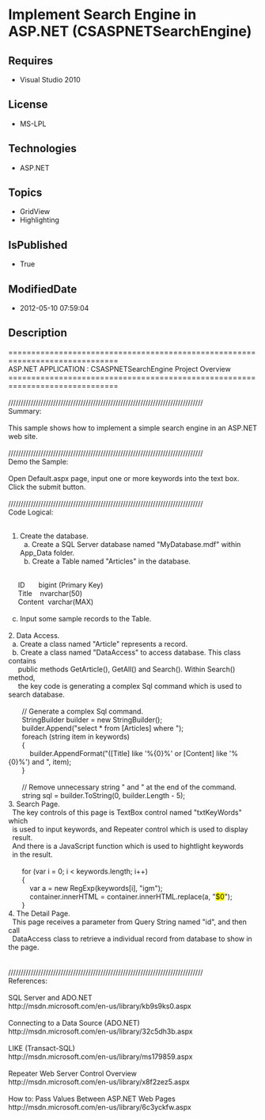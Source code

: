 # Implement Search Engine in ASP.NET (CSASPNETSearchEngine)
## Requires
* Visual Studio 2010
## License
* MS-LPL
## Technologies
* ASP.NET
## Topics
* GridView
* Highlighting
## IsPublished
* True
## ModifiedDate
* 2012-05-10 07:59:04
## Description
==============================================================================<br>
ASP.NET APPLICATION : CSASPNETSearchEngine Project Overview<br>
==============================================================================<br>
<br>
//////////////////////////////////////////////////////////////////////////////<br>
Summary:<br>
<br>
This sample shows how to implement a simple search engine in an ASP.NET web site.<br>
<br>
//////////////////////////////////////////////////////////////////////////////<br>
Demo the Sample:<br>
<br>
Open Default.aspx page, input one or more keywords into the text box. <br>
Click the submit button.<br>
<br>
//////////////////////////////////////////////////////////////////////////////<br>
Code Logical:<br>
<br>
1. Create the database.<br>
&nbsp; a. Create a SQL Server database named &quot;MyDatabase.mdf&quot; within App_Data folder.<br>
&nbsp; b. Create a Table named &quot;Articles&quot; in the database.<br>
<br>
&nbsp; &nbsp; &nbsp;ID &nbsp; &nbsp; &nbsp; bigint (Primary Key)<br>
&nbsp; &nbsp; &nbsp;Title &nbsp; &nbsp;nvarchar(50)<br>
&nbsp; &nbsp; &nbsp;Content &nbsp;varchar(MAX)<br>
<br>
&nbsp; c. Input some sample records to the Table.<br>
<br>
2. Data Access.<br>
&nbsp; a. Create a class named &quot;Article&quot; represents a record.<br>
&nbsp; b. Create a class named &quot;DataAccess&quot; to access database. This class contains
<br>
&nbsp; &nbsp; &nbsp;public methods GetArticle(), GetAll() and Search(). Within Search() method,<br>
&nbsp; &nbsp; &nbsp;the key code is generating a complex Sql command which is used to search database.<br>
<br>
&nbsp; &nbsp; &nbsp; &nbsp;// Generate a complex Sql command.<br>
&nbsp; &nbsp; &nbsp; &nbsp;StringBuilder builder = new StringBuilder();<br>
&nbsp; &nbsp; &nbsp; &nbsp;builder.Append(&quot;select * from [Articles] where &quot;);<br>
&nbsp; &nbsp; &nbsp; &nbsp;foreach (string item in keywords)<br>
&nbsp; &nbsp; &nbsp; &nbsp;{<br>
&nbsp; &nbsp; &nbsp; &nbsp; &nbsp; &nbsp;builder.AppendFormat(&quot;([Title] like '%{0}%' or [Content] like '%{0}%') and &quot;, item);<br>
&nbsp; &nbsp; &nbsp; &nbsp;}<br>
<br>
&nbsp; &nbsp; &nbsp; &nbsp;// Remove unnecessary string &quot; and &quot; at the end of the command.<br>
&nbsp; &nbsp; &nbsp; &nbsp;string sql = builder.ToString(0, builder.Length - 5);<br>
3. Search Page.<br>
&nbsp; The key controls of this page is TextBox control named &quot;txtKeyWords&quot; which
<br>
&nbsp; is used to input keywords, and Repeater control which is used to display<br>
&nbsp; result.<br>
&nbsp; And there is a JavaScript function which is used to hightlight keywords<br>
&nbsp; in the result.<br>
<br>
&nbsp; &nbsp; &nbsp; &nbsp;for (var i = 0; i &lt; keywords.length; i&#43;&#43;)<br>
&nbsp; &nbsp; &nbsp; &nbsp;{<br>
&nbsp; &nbsp; &nbsp; &nbsp; &nbsp; &nbsp;var a = new RegExp(keywords[i], &quot;igm&quot;);<br>
&nbsp; &nbsp; &nbsp; &nbsp; &nbsp; &nbsp;container.innerHTML = container.innerHTML.replace(a, &quot;<span style="background:#FF0">$0</span>&quot;);<br>
&nbsp; &nbsp; &nbsp; &nbsp;}<br>
4. The Detail Page.<br>
&nbsp; This page receives a parameter from Query String named &quot;id&quot;, and then call
<br>
&nbsp; DataAccess class to retrieve a individual record from database to show in the page.<br>
&nbsp; <br>
<br>
//////////////////////////////////////////////////////////////////////////////<br>
References:<br>
<br>
SQL Server and ADO.NET<br>
http://msdn.microsoft.com/en-us/library/kb9s9ks0.aspx<br>
<br>
Connecting to a Data Source (ADO.NET)<br>
http://msdn.microsoft.com/en-us/library/32c5dh3b.aspx<br>
<br>
LIKE (Transact-SQL)<br>
http://msdn.microsoft.com/en-us/library/ms179859.aspx<br>
<br>
Repeater Web Server Control Overview<br>
http://msdn.microsoft.com/en-us/library/x8f2zez5.aspx<br>
<br>
How to: Pass Values Between ASP.NET Web Pages<br>
http://msdn.microsoft.com/en-us/library/6c3yckfw.aspx<br>
